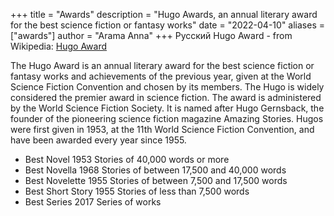 +++
title = "Awards"
description = "Hugo Awards, an annual literary award for the best science fiction or fantasy works"
date = "2022-04-10"
aliases = ["awards"]
author = "Arama Anna"
+++
Русский
Hugo Award - from Wikipedia: [Hugo Award](https://en.wikipedia.org/wiki/Hugo_Award)

The Hugo Award is an annual literary award for the best science fiction or fantasy works and achievements of the previous year, given at the World Science Fiction Convention and chosen by its members. The Hugo is widely considered the premier award in science fiction. The award is administered by the World Science Fiction Society. It is named after Hugo Gernsback, the founder of the pioneering science fiction magazine Amazing Stories. Hugos were first given in 1953, at the 11th World Science Fiction Convention, and have been awarded every year since 1955.

- Best Novel 1953 Stories of 40,000 words or more
- Best Novella 1968 Stories of between 17,500 and 40,000 words
- Best Novelette 1955 Stories of between 7,500 and 17,500 words
- Best Short Story 1955 Stories of less than 7,500 words
- Best Series 2017 Series of works
